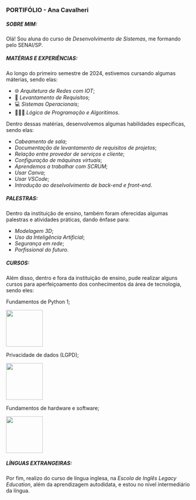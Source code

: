 ### PORTIFÓLIO - Ana Cavalheri

##### SOBRE MIM:
Olá! Sou aluna do curso de *Desenvolvimento de Sistemas*, me formando pelo SENAI/SP. 

##### MATÉRIAS E EXPERIÊNCIAS: 

Ao longo do primeiro semestre de 2024, estivemos cursando algumas máterias, sendo elas:
+ 🌐 *Arquitetura de Redes com IOT*;
+ 📝 *Levantamento de Requisitos*;
+ 💻 *Sistemas Operacionais*;
+ 👩🏻‍💻 *Lógica de Programação e Algoritimos*.

Dentro dessas matérias, desenvolvemos algumas habilidades específicas, sendo elas:
+ *Cabeamento de sala*;
+ *Documentação de levantamento de requisitos de projetos*;
+ *Relação entre provedor de serviços e cliente*;
+ *Configuração de máquinas virtuais*;
+ *Aprendemos a trabalhar com SCRUM*;
+ *Usar Canva*;
+ *Usar VSCode*;
+ *Introdução ao deselvolvimento de back-end e front-end*.

##### PALESTRAS:
Dentro da instituição de ensino, também foram oferecidas algumas palestras e atividades práticas, dando ênfase para:
+ *Modelagem 3D*;
+ *Uso da Inteligência Artificial*;
+ *Segurança em rede*;
+ *Porfissional do futuro*.

##### CURSOS:

Além disso, dentro e fora da instituição de ensino, pude realizar alguns cursos para aperfeiçoamento dos conhecimentos da área de tecnologia, sendo eles:

Fundamentos de Python 1;

<img src="https://i0.wp.com/junilearning.com/wp-content/uploads/2020/06/python-programming-language.webp?fit=800%2C800&ssl=1" width= "100px" height= "100px">

 Privacidade de dados (LGPD);

<img src="https://img.freepik.com/vetores-premium/monitor-lcd-closeup-e-icones-de-marketing-menores_18591-8245.jpg" width= "100px" height= "100px">

 Fundamentos de hardware e software;

<img src="https://lec.com.br/wp-content/uploads/2021/07/20945597-1100x1100-2.jpg" width= "100px" height= "100px">

##### LÍNGUAS EXTRANGEIRAS:

Por fim, realizo do curso de língua inglesa, na *Escola de Inglês Legacy Education*, além da aprendizagem autodidata, e estou no nível intermediário da língua.
